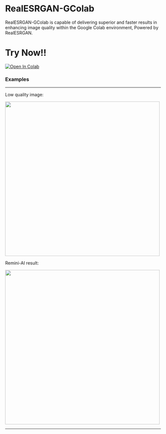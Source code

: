 # RealESRGAN-GColab
RealESRGAN-GColab is capable of delivering superior and faster results in enhancing image quality within the Google Colab environment, Powered by RealESRGAN.

# Try Now!!
[![Open In Colab](https://colab.research.google.com/assets/colab-badge.svg)](https://colab.research.google.com/drive/1LmM1OYvzNp1WD3XZgiYcpoH_4MyD9-xT?usp=sharing)

### Examples

---
Low quality image:

<img src="https://github.com/rizzlogy/rizzlogy/assets/141845356/5bf6d0b2-5a3a-4120-812e-acd0038c4c5d" alt="" width="500" />

Remini-AI result:

<img src="https://github.com/rizzlogy/rizzlogy/assets/141845356/a5627289-c3c9-4a29-aed8-4174f4215e18" alt="" width="500" />

---
